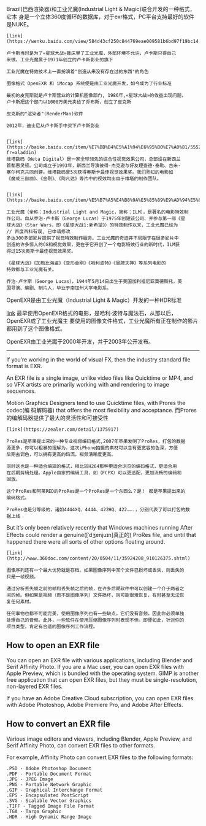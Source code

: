 Brazil(巴西渲染器)和工业光魔(Industrial Light & Magic)联合开发的一种格式，它本
身是一个立体360度循环的数据库，对于exr格式，PC平台支持最好的软件是NUKE。

    [link](https://wenku.baidu.com/view/584d43cf250c844769eae009581b6bd97f19bc14.html)

    卢卡斯当时是为了«星球大战»裁床里了工业光魔，外部环境不允许，卢卡斯只得自己
    来做。工业光魔属于1971年创立的卢卡斯影业的旗下

    工业光魔在特效技术上一直扮演着"创造从来没有存在过的东西"的角色

    图像格式 OpenEXR 和 iMocap 系统便是由工业光魔开发，如今成为了行业标准

    最初的皮克斯就是卢卡斯营业的计算机图像部门, 1986年,«星球大战»的收益出现问题，
    卢卡斯把这个部门以1000万美元卖给了乔布斯，创立了皮克斯

    皮克斯的"渲染者"(RenderMan)软件

    2012年，迪士尼从卢卡斯手中买下卢卡斯影业


    [link](https://baike.baidu.com/item/%E7%BB%B4%E5%A1%94%E6%95%B0%E7%A0%81/5552055?fr=aladdin)
    维塔数码（Weta Digital）是一家全球领先的综合性视觉效果公司，总部设在新西兰
    首都惠灵顿。公司成立于1993年，新西兰导演彼得·杰克逊与好友理查德·泰勒、吉米·
    塞尔柯克共同创建。维塔数码曾5次获得奥斯卡最佳视觉效果奖。我们熟知的电影如
    《魔戒三部曲》、《金刚》、《阿凡达》等片中的视效均出自于维塔的制作团队。


    [link](https://baike.baidu.com/item/%E5%B7%A5%E4%B8%9A%E5%85%89%E9%AD%94%E5%85%AC%E5%8F%B8/7652141)

    工业光魔（全称：Industrial Light and Magic，简称：ILM），是著名的电影特效制
    作公司。自从乔治·卢卡斯（George Lucas）于1975年创建该公司、并参与第一部《星
    球大战》（Star Wars，即《星球大战1:新希望》）的特效制作以来，工业光魔已经为         // 百度百科有误, 已申请修改
    多达300多部影片提供了视觉特效制作服务。工业光魔的奇迹并不局限于在很多影片中
    创造的许多惊人的CG和视觉效果，更在于它开创了一个电影特效行业的新时代，ILM获
    得过15次奥斯卡最佳视觉效果奖。

    《星球大战》《加勒比海盗》《变形金刚》《哈利波特》《冒牌天神》等系列电影的
    特效都与工业光魔有关。

    乔治·卢卡斯（George Lucas），1944年5月14日出生于美国加利福尼亚莫德斯托，美
    国导演、编剧、制片人，毕业于南加州大学电影系。

OpenEXR是由工业光魔（Industrial Light & Magic）开发的一种HDR标准


[link](https://baike.baidu.com/item/openEXR/9861026?fr=aladdin)
最早使用OpenEXR格式的电影，是哈利·波特与魔法石，从那以后，OpenEXR成了工业光魔主
要使用的图像文件格式，工业光魔所有正在制作的影片都用到了这个图像格式。

OpenEXR由工业光魔于2000年开发，并于2003年公开发布。

---
    

If you’re working in the world of visual FX, then the industry standard file
format is EXR.

An EXR file is a single image, unlike video files like Quicktime or MP4, and so
VFX artists are primarily working with and rendering to image sequences.



Motion Graphics Designers tend to use Quicktime files, with Prores the codec(编
码解码器) that offers the most flexibility and acceptance.
而Prores的编解码器提供了最大的灵活性和可接受性

    [link](https://zealer.com/detail/1375917)

    ProRes是苹果提出来的一种专业视频编码格式,2007年苹果发明了ProRes，打包的数据
    源更多，你可以粗暴的理解为，这次iPhone拍摄的素材可以含有更宽容的色深，方便
    后期去调色，可以拥有更高的码流，视频清晰度更高。

    同时这也是一种适合编辑的格式，相比较H264那种更适合浏览的编码格式，更适合用
    在后期剪辑处理。Apple自家的编辑工具，如（FCPX）可以更适配，更加流畅的编辑和
    回放。

    这个ProRes和阿莱RED的ProRes是一个ProRes是一个东西么？是！ 都是苹果提出来的
    编码格式。

    ProRes也是分等级的，诸如4444XQ、4444、422HQ、422…….，分别代表了可以打包的数
    据上线

But it’s only been relatively recently that Windows machines running After
Effects could render a genuine([ˈdʒenjuɪn]真正的) ProRes file, and until that
happened there were all sorts of other options floating around.




    [link](http://www.360doc.com/content/20/0504/11/35924208_910126375.shtml)

    图像序列还有一个最大优势就是存档。如果图像序列中某个文件已损坏或丢失，则丢失的
    只是一帧视频。

    通过分析丢失帧之前的帧和丢失帧之后的帧，在许多后期软件中可以创建一个介于两者之
    间的帧。但如果是视频（而不是图像序列）文件损坏，则可能很难恢复，有时甚至无法恢
    复任何素材。

    任何事物也都不可能完美，使用图像序列也有一些缺点。它们没有音频，因此你必须单独
    处理自己的音频。此外，一些软件在使用压缩图像序列时表现不佳。即便如此，针对你的
    项目类型，肯定有合适的图像序列工作流程。




## How to open an EXR file

You can open an EXR file with various applications, including Blender and Serif
Affinity Photo. If you are a Mac user, you can open EXR files with Apple
Preview, which is bundled with the operating system. GIMP is another free
application that can open EXR files, but they must be single-resolution,
non-layered EXR files.

If you have an Adobe Creative Cloud subscription, you can open EXR files with
Adobe Photoshop, Adobe Premiere Pro, and Adobe After Effects.

## How to convert an EXR file

Various image editors and viewers, including Blender, Apple Preview, and Serif
Affinity Photo, can convert EXR files to other formats.

For example, Affinity Photo can convert EXR files to the following formats:

    .PSD - Adobe Photoshop Document
    .PDF - Portable Document Format
    .JPG - JPEG Image
    .PNG - Portable Network Graphic
    .GIF - Graphical Interchange Format
    .EPS - Encapsulated PostScript
    .SVG - Scalable Vector Graphics
    .TIFF - Tagged Image File Format
    .TGA - Targa Graphic
    .HDR - High Dynamic Range Image

